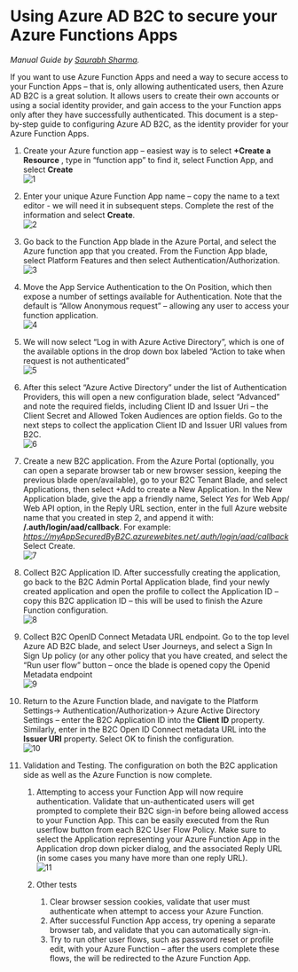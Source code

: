 # Using Azure AD B2C to secure your Azure Functions Apps

_Manual Guide by
[Saurabh Sharma](https://docs.microsoft.com/answers/answers/40449/view.html)._

If you want to use Azure Function Apps and need a way to secure access to your
Function Apps – that is, only allowing authenticated users, then Azure AD B2C is
a great solution. It allows users to create their own accounts or using a social
identity provider, and gain access to the your Function apps only after they
have successfully authenticated. This document is a step-by-step guide to
configuring Azure AD B2C, as the identity provider for your Azure Function Apps.

1.  Create your Azure function app – easiest way is to select **+Create a
    Resource** , type in “function app” to find it, select Function App, and
    select **Create**  
    ![1](./secure-azure-function-apps-with-microsoft-b2c/01.png)
1.  Enter your unique Azure Function App name – copy the name to a text editor -
    we will need it in subsequent steps. Complete the rest of the information
    and select **Create**.  
    ![2](./secure-azure-function-apps-with-microsoft-b2c/02.png)
1.  Go back to the Function App blade in the Azure Portal, and select the Azure
    function app that you created. From the Function App blade, select Platform
    Features and then select Authentication/Authorization.  
    ![3](./secure-azure-function-apps-with-microsoft-b2c/03.png)
1.  Move the App Service Authentication to the On Position, which then expose a
    number of settings available for Authentication. Note that the default is
    “Allow Anonymous request” – allowing any user to access your function
    application.  
    ![4](./secure-azure-function-apps-with-microsoft-b2c/04.png)
1.  We will now select “Log in with Azure Active Directory”, which is one of the
    available options in the drop down box labeled “Action to take when request
    is not authenticated”  
    ![5](./secure-azure-function-apps-with-microsoft-b2c/05.png)
1.  After this select “Azure Active Directory” under the list of Authentication
    Providers, this will open a new configuration blade, select “Advanced” and
    note the required fields, including Client ID and Issuer Uri – the Client
    Secret and Allowed Token Audiences are option fields. Go to the next steps
    to collect the application Client ID and Issuer URI values from B2C.  
    ![6](./secure-azure-function-apps-with-microsoft-b2c/06.png)
1.  Create a new B2C application. From the Azure Portal (optionally, you can
    open a separate browser tab or new browser session, keeping the previous
    blade open/available), go to your B2C Tenant Blade, and select Applications,
    then select +Add to create a New Application. In the New Application blade,
    give the app a friendly name, Select _Yes_ for Web App/ Web API option, in
    the Reply URL section, enter in the full Azure website name that you created
    in step 2, and append it with: **/.auth/login/aad/callback**. For example:
    _https://myAppSecuredByB2C.azurewebites.net/.auth/login/aad/callback_ Select
    Create.  
    ![7](./secure-azure-function-apps-with-microsoft-b2c/07.png)
1.  Collect B2C Application ID. After successfully creating the application, go
    back to the B2C Admin Portal Application blade, find your newly created
    application and open the profile to collect the Application ID – copy this
    B2C application ID – this will be used to finish the Azure Function
    configuration.  
    ![8](./secure-azure-function-apps-with-microsoft-b2c/08.png)
1.  Collect B2C OpenID Connect Metadata URL endpoint. Go to the top level Azure
    AD B2C blade, and select User Journeys, and select a Sign In Sign Up policy
    (or any other policy that you have created, and select the “Run user flow”
    button – once the blade is opened copy the Openid Metadata endpoint  
    ![9](./secure-azure-function-apps-with-microsoft-b2c/09.png)
1.  Return to the Azure Function blade, and navigate to the Platform Settings->
    Authentication/Authorization-> Azure Active Directory Settings – enter the
    B2C Application ID into the **Client ID** property. Similarly, enter in the
    B2C Open ID Connect metadata URL into the **Issuer URI** property. Select OK
    to finish the configuration.  
    ![10](./secure-azure-function-apps-with-microsoft-b2c/10.png)
1.  Validation and Testing. The configuration on both the B2C application side
    as well as the Azure Function is now complete.

    1.  Attempting to access your Function App will now require authentication.
        Validate that un-authenticated users will get prompted to complete their
        B2C sign-in before being allowed access to your Function App. This can
        be easily executed from the Run userflow button from each B2C User Flow
        Policy. Make sure to select the Application representing your Azure
        Function App in the Application drop down picker dialog, and the
        associated Reply URL (in some cases you many have more than one reply
        URL).  
        ![11](./secure-azure-function-apps-with-microsoft-b2c/11.png)

    1.  Other tests

        1.  Clear browser session cookies, validate that user must authenticate
            when attempt to access your Azure Function.
        1.  After successful Function App access, try opening a separate browser
            tab, and validate that you can automatically sign-in.
        1.  Try to run other user flows, such as password reset or profile edit,
            with your Azure Function – after the users complete these flows, the
            will be redirected to the Azure Function App.

